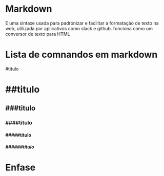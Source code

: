 # Markdown
<p>

E uma sintaxe usada para padronizar e facilitar a formatação de texto na web, utilizada por aplicativos como slack e github.
funciona como um conversor de texto para HTML</p>

# Lista de comnandos em markdown

<p>

#titulo <h1>
##titulo <h2>
###titulo <h3>
####titulo <h4>
#####titulo <h5>
######titulo <h6>

</p>


# Enfase

